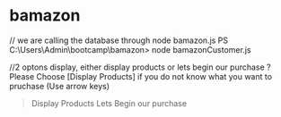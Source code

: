 # bamazon
// we are calling the database through node bamazon.js
PS C:\Users\Admin\bootcamp\bamazon> node bamazonCustomer.js

//2 optons display, either display products or lets begin our purchase
? Please Choose [Display Products] if you do not know what you want to pruchase (Use arrow keys)
> Display Products
  Lets Begin our purchase






